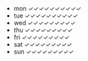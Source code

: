 - mon     ✓✓✓✓✓✓✓✓✓✓
- tue     ✓✓✓✓✓✓✓✓✓✓
- wed     ✓✓✓✓✓✓✓✓✓
- thu     ✓✓✓✓✓✓✓✓✓
- fri     ✓✓✓✓✓✓✓✓✓
- sat     ✓✓✓✓✓✓✓✓✓
- sun     ✓✓✓✓✓✓✓✓✓
